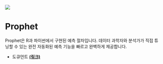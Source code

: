 ![](https://miro.medium.com/max/1200/1*sjUBCoQXy5rfWOfguP_K1A.png)

# Prophet

Prophet은 R과 파이썬에서 구현된 예측 절차입니다. 데이터 과학자와 분석가가 직접 튜닝할 수 있는 완전 자동화된 예측 기능을 빠르고 완벽하게 제공합니다.

- 도큐먼트 [**(링크)**](https://facebook.github.io/prophet/docs/quick_start.html#python-api)
